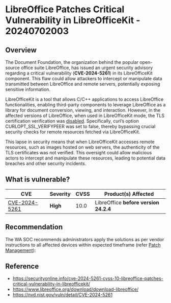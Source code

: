 # LibreOffice Patches Critical Vulnerability in LibreOfficeKit - 20240702003

## Overview

The Document Foundation, the organization behind the popular open-source office suite LibreOffice, has issued an urgent security advisory regarding a critical vulnerability (**CVE-2024-5261**) in its LibreOfficeKit component. This flaw could allow attackers to intercept or manipulate data transmitted between LibreOffice and remote servers, potentially exposing sensitive information.

LibreOfficeKit is a tool that allows C/C++ applications to access LibreOffice functionalities, enabling third-party components to leverage LibreOffice as a library for document conversion, viewing, and interaction. However, in the affected versions of LibreOffice, when used in LibreOfficeKit mode, the TLS certification verification was [disabled](https://www.libreoffice.org/about-us/security/advisories/cve-2024-5261/). Specifically, curl’s option CURLOPT_SSL_VERIFYPEER was set to false, thereby bypassing crucial security checks for remote resources fetched via LibreOfficeKit.

This lapse in security means that when LibreOfficeKit accesses remote resources, such as images hosted on web servers, the authenticity of the TLS certificates was not verified. This oversight could allow malicious actors to intercept and manipulate these resources, leading to potential data breaches and other security incidents.

## What is vulnerable?

| CVE                                                             | Severity | CVSS | Product(s) Affected                   |
| --------------------------------------------------------------- | -------- | ---- | ------------------------------------- |
| [CVE-2024-5261](https://nvd.nist.gov/vuln/detail/CVE-2024-5261) | **High** | 10.0 | LibreOffice **before version 24.2.4** |

## Recommendation

The WA SOC recommends administrators apply the solutions as per vendor instructions to all affected devices within expected timeframe (refer [Patch Management](../guidelines/patch-management.md)):

## Reference

- https://securityonline.info/cve-2024-5261-cvss-10-libreoffice-patches-critical-vulnerability-in-libreofficekit/
- https://www.libreoffice.org/download/download-libreoffice/
- https://nvd.nist.gov/vuln/detail/CVE-2024-5261
